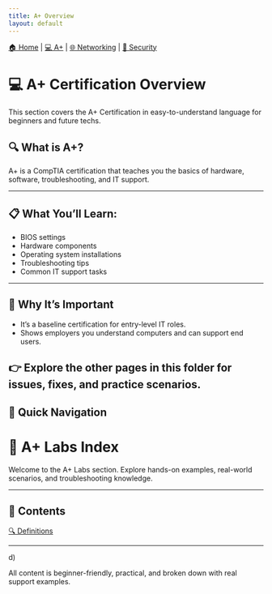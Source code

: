 ```yaml
---
title: A+ Overview
layout: default
---
```


[🏠 Home](../README.md) | 
[💻 A+](../a-plus/index.md) | 
[🌐 Networking](../networking/index.md) | 
[🔐 Security](../security/index.md)

# 💻 A+ Certification Overview

This section covers the A+ Certification in easy-to-understand language for beginners and future techs.

## 🔍 What is A+?
A+ is a CompTIA certification that teaches you the basics of hardware, software, troubleshooting, and IT support.

---

## 📋 What You’ll Learn:
- BIOS settings
- Hardware components
- Operating system installations
- Troubleshooting tips
- Common IT support tasks

---

## 🧠 Why It’s Important
- It’s a baseline certification for entry-level IT roles.
- Shows employers you understand computers and can support end users.

👉 Explore the other pages in this folder for issues, fixes, and practice scenarios.
---

## 📂 Quick Navigation
# 🧪 A+ Labs Index

Welcome to the A+ Labs section. Explore hands-on examples, real-world scenarios, and troubleshooting knowledge.

---

## 📄 Contents

[🔍 Definitions](definitions.md)



---
d)

All content is beginner-friendly, practical, and broken down with real support examples.
